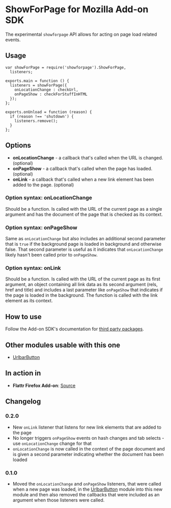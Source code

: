 ShowForPage for Mozilla Add-on SDK
=======

The experimental `showforpage` API allows for acting on page load related events.

## Usage

    var showForPage = require('showforpage').ShowForPage,
      listeners;
    
    exports.main = function () {
      listeners = showForPage({
        onLocationChange : checkUrl,
        onPageShow : checkForStuffInHTML
      });
    };
    
    exports.onUnload = function (reason) {
      if (reason !== 'shutdown') {
        listeners.remove();
      }
    };

## Options

* **onLocationChange** - a callback that's called when the URL is changed. (optional)
* **onPageShow** - a callback that's called when the page has loaded. (optional)
* **onLink** - a callback that's called when a new link element has been added to the page. (optional)

### Option syntax: onLocationChange

Should be a function. Is called with the URL of the current page as a single argument and has the document of the page that is checked as its context.

### Option syntax: onPageShow

Same as `onLocationChange` but also includes an additional second parameter that is `true` if the background page is loaded in background and otherwise false. That second parameter is useful as it indicates that `onLocationChange` likely hasn't been called prior to `onPageShow`.

### Option syntax: onLink

Should be a function. Is called with the URL of the current page as its first argument, an object containing all link data as its second argument (rels, href and title) and includes a last parameter like `onPageShow` that indicates if the page is loaded in the background. The function is called with the link element as its context.

## How to use

Follow the Add-on SDK's documentation for [third party packages](https://addons.mozilla.org/en-US/developers/docs/sdk/latest/dev-guide/tutorials/adding-menus.html).

## Other modules usable with this one

* [UrlbarButton](https://github.com/voxpelli/moz-urlbarbutton)

## In action in

* **Flattr Firefox Add-on**: [Source](https://github.com/flattr/fx-flattr-addon)

## Changelog

### 0.2.0

* New `onLink` listener that listens for new link elements that are added to the page
* No longer triggers `onPageShow` events on hash changes and tab selects - use `onLocationChange` change for that
* `onLocationChange` is now called in the context of the page document and is given a second parameter indicating whether the document has been loaded

### 0.1.0

* Moved the `onLocationChange` and `onPageShow` listeners, that were called when a new page was loaded, in the [UrlbarButton](https://github.com/voxpelli/moz-urlbarbutton) module into this new module and then also removed the callbacks that were included as an argument when those listeners were called.
